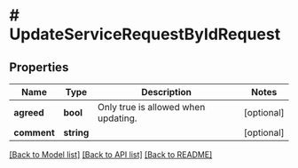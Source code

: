 # # UpdateServiceRequestByIdRequest

## Properties

Name | Type | Description | Notes
------------ | ------------- | ------------- | -------------
**agreed** | **bool** | Only true is allowed when updating. | [optional]
**comment** | **string** |  | [optional]

[[Back to Model list]](../../README.md#models) [[Back to API list]](../../README.md#endpoints) [[Back to README]](../../README.md)
